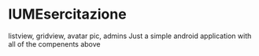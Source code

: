 # IUMEsercitazione
listview, gridview, avatar pic, admins
Just a simple android application with all of the compenents above 
